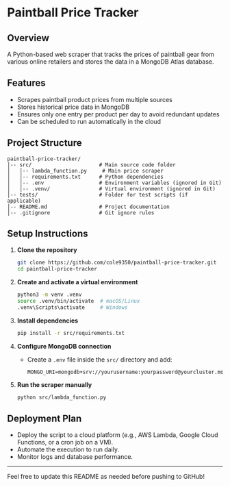 # Paintball Price Tracker

## Overview
A Python-based web scraper that tracks the prices of paintball gear from various online retailers and stores the data in a MongoDB Atlas database.

## Features
- Scrapes paintball product prices from multiple sources
- Stores historical price data in MongoDB
- Ensures only one entry per product per day to avoid redundant updates
- Can be scheduled to run automatically in the cloud

## Project Structure
```
paintball-price-tracker/
│-- src/                      # Main source code folder
│   │-- lambda_function.py     # Main price scraper
│   │-- requirements.txt      # Python dependencies
│   │-- .env                  # Environment variables (ignored in Git)
│   │-- .venv/                # Virtual environment (ignored in Git)
│-- tests/                    # Folder for test scripts (if applicable)
│-- README.md                 # Project documentation
│-- .gitignore                # Git ignore rules
```

## Setup Instructions
1. **Clone the repository**
   ```bash
   git clone https://github.com/cole9350/paintball-price-tracker.git
   cd paintball-price-tracker
   ```

2. **Create and activate a virtual environment**
   ```bash
   python3 -m venv .venv
   source .venv/bin/activate  # macOS/Linux
   .venv\Scripts\activate     # Windows
   ```

3. **Install dependencies**
   ```bash
   pip install -r src/requirements.txt
   ```

4. **Configure MongoDB connection**
   - Create a `.env` file inside the `src/` directory and add:
     ```
     MONGO_URI=mongodb+srv://yourusername:yourpassword@yourcluster.mongodb.net/yourdb
     ```

5. **Run the scraper manually**
   ```bash
   python src/lambda_function.py
   ```

## Deployment Plan
- Deploy the script to a cloud platform (e.g., AWS Lambda, Google Cloud Functions, or a cron job on a VM).
- Automate the execution to run daily.
- Monitor logs and database performance.

---

Feel free to update this README as needed before pushing to GitHub!
